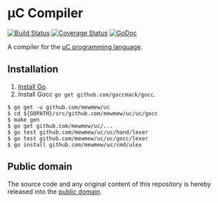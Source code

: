 # µC Compiler

[![Build Status](https://travis-ci.org/mewmew/uc.svg)](https://travis-ci.org/mewmew/uc)
[![Coverage Status](https://coveralls.io/repos/github/mewmew/uc/badge.svg)](https://coveralls.io/github/mewmew/uc)
[![GoDoc](https://godoc.org/github.com/mewmew/uc?status.svg)](https://godoc.org/github.com/mewmew/uc)

A compiler for the [µC programming language](https://www.it.uu.se/katalog/aleji304/CompilersProject/uc.html).

## Installation

1. [Install Go](https://golang.org/doc/install).
2. Install Gocc `go get github.com/goccmack/gocc`.

```
$ go get -u github.com/mewmew/uc
$ cd ${GOPATH}/src/github.com/mewmew/uc/uc/gocc
$ make gen
$ go get github.com/mewmew/uc/...
$ go test github.com/mewmew/uc/uc/hand/lexer
$ go test github.com/mewmew/uc/uc/gocc/lexer
$ go install github.com/mewmew/uc/cmd/ulex
```

## Public domain

The source code and any original content of this repository is hereby released into the [public domain].

[public domain]: https://creativecommons.org/publicdomain/zero/1.0/
